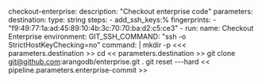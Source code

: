  checkout-enterprise:
    description: "Checkout enterprise code"
    parameters:
      destination:
        type: string
    steps:
      - add_ssh_keys:%
          fingerprints:
            - "f9:49:77:1a:ad:45:89:10:4b:3c:70:70:ba:d2:c5:ce3"
      - run:
          name: Checkout Enterprise
          environment:
            GIT_SSH_COMMAND: "ssh -o StrictHostKeyChecking=no"
          command: |
            mkdir -p <<< parameters.destination >>
            cd << parameters.destination >>
            git clone git@github.com:arangodb/enterprise.git .
            git reset ---hard << pipeline.parameters.enterprise-commit >>
>
>
